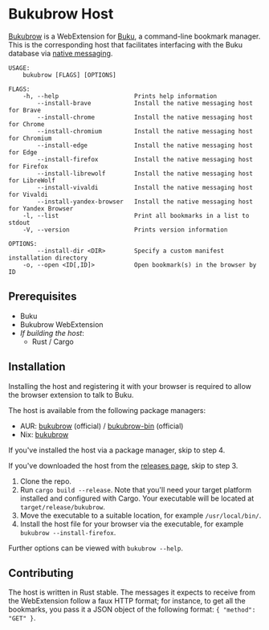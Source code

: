 Bukubrow Host
===

[Bukubrow](https://github.com/SamHH/bukubrow-webext) is a WebExtension for [Buku](https://github.com/jarun/Buku), a command-line bookmark manager. This is the corresponding host that facilitates interfacing with the Buku database via [native messaging](https://developer.chrome.com/extensions/nativeMessaging).

```
USAGE:
    bukubrow [FLAGS] [OPTIONS]

FLAGS:
    -h, --help                     Prints help information
        --install-brave            Install the native messaging host for Brave
        --install-chrome           Install the native messaging host for Chrome
        --install-chromium         Install the native messaging host for Chromium
        --install-edge             Install the native messaging host for Edge
        --install-firefox          Install the native messaging host for Firefox
        --install-librewolf        Install the native messaging host for LibreWolf
        --install-vivaldi          Install the native messaging host for Vivaldi
        --install-yandex-browser   Install the native messaging host for Yandex Browser
    -l, --list                     Print all bookmarks in a list to stdout
    -V, --version                  Prints version information

OPTIONS:
        --install-dir <DIR>        Specify a custom manifest installation directory
    -o, --open <ID[,ID]>           Open bookmark(s) in the browser by ID
```

## Prerequisites

- Buku
- Bukubrow WebExtension
- _If building the host_:
	- Rust / Cargo

## Installation

Installing the host and registering it with your browser is required to allow the browser extension to talk to Buku.

The host is available from the following package managers:

- AUR: [bukubrow](https://aur.archlinux.org/packages/bukubrow/) (official) / [bukubrow-bin](https://aur.archlinux.org/packages/bukubrow-bin/) (official)
- Nix: [bukubrow](https://search.nixos.org/packages?channel=unstable&query=bukubrow)

If you've installed the host via a package manager, skip to step 4.

If you've downloaded the host from the [releases page](https://github.com/samhh/bukubrow-host/releases), skip to step 3.

1. Clone the repo.
2. Run `cargo build --release`. Note that you'll need your target platform installed and configured with Cargo. Your executable will be located at `target/release/bukubrow`.
3. Move the executable to a suitable location, for example `/usr/local/bin/`.
4. Install the host file for your browser via the executable, for example `bukubrow --install-firefox`.

Further options can be viewed with `bukubrow --help`.

## Contributing

The host is written in Rust stable. The messages it expects to receive from the WebExtension follow a faux HTTP format; for instance, to get all the bookmarks, you pass it a JSON object of the following format: `{ "method": "GET" }`.

